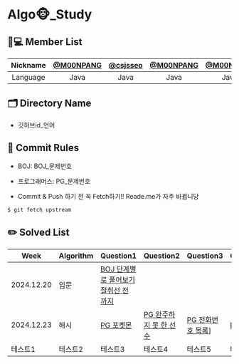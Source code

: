 # Algo🐵_Study

## 🧑💻 Member List
| Nickname | [@M00NPANG](https://github.com/M00NPANG) | [@csjsseo](https://github.com/csjsseo) | [@M00NPANG](https://github.com/M00NPANG) | [@M00NPANG](https://github.com/M00NPANG) | [@M00NPANG](https://github.com/M00NPANG) |[@M00NPANG](https://github.com/M00NPANG) |[@M00NPANG](https://github.com/M00NPANG) |
| :------: | :--------------------------------------------: | :--------------------------------------: | :----------------------------------: | :------------------------------------: | :--------------------------------------: |:----------------------------------: |:----------------------------------: |
| Language |                  Java                     |                 Java                     |                Java                 |                  Java                  |                   Java                   |  Java                     |  Java                     |

## 🗂 Directory Name

- 깃허브id_언어

## 🤝 Commit Rules
- BOJ: BOJ_문제번호
- 프로그래머스: PG_문제번호

- Commit & Push 하기 전 꼭 Fetch하기!! Reade.me가 자주 바뀝니당
```
$ git fetch upstream
```


## ✏️ Solved List
|Week|Algorithm|Question1|Question2|Question3|Question4|Question5|
|------|---|---|---|---|---|---|
|2024.12.20|입문|[BOJ 단계별로 풀어보기 절취선 전 까지](https://www.acmicpc.net/step)|||||
|2024.12.23|해시|[PG 포켓몬](https://school.programmers.co.kr/learn/courses/30/lessons/1845)|[PG 완주하지 못 한 선수](https://school.programmers.co.kr/learn/courses/30/lessons/42576)|[PG 전화번호 목록](https://school.programmers.co.kr/learn/courses/30/lessons/42577)]|[PG 의상](https://school.programmers.co.kr/learn/courses/30/lessons/42578)|[PG 베스트 앨범](https://school.programmers.co.kr/learn/courses/30/lessons/42579)|
|테스트1|테스트2|테스트3|테스트4|테스트5|테스트6||
